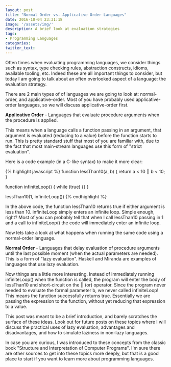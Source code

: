 ```yaml
---
layout: post
title: "Normal Order vs. Applicative Order Languages"
date: 2016-10-04 23:31:18
image: '/assets/img/'
description: A brief look at evaluation strategies
tags:
- Programming Languages
categories:
twitter_text:
---
```


Often times when evaluating programming languages, we consider things such as syntax, type checking rules, abstraction constructs, idioms, available tooling, etc. Indeed these are all important things to consider, but today I am going to talk about an often overlooked aspect of a language: the evaluation strategy.

There are 2 main types of of languages we are going to look at: normal-order, and applicative-order. Most of you have probably used applicative-order languages, so we will discuss applicative-order first.

<b>Applicative Order</b> - Languages that evaluate procedure arguments when the procedure is applied.

This means when a language calls a function passing in an argument, that argument is evaluated (reducing to a value) before the function starts to run. This is pretty standard stuff that most of you are familiar with, due to the fact that most main-stream languages use this form of "strict evaluation".

Here is a code example (in a C-like syntax) to make it more clear:

{% highlight javascript %}
function lessThan10(a, b) {
  return a < 10 || b < 10;
}

function infiniteLoop() {
  while (true) {}
}

lessThan10(1, infiniteLoop())
{% endhighlight %}

In the above code, the function lessThan10 returns true if either argument is less than 10. infiniteLoop simply enters an infinite loop. Simple enough, right? Most of you can probably tell that when I call lessThan10 passing in 1 and a call to infiniteLoop() the code will immediately enter an infinite loop.

Now lets take a look at what happens when running the same code using a normal-order language.

<b>Normal Order</b> - Languages that delay evaluation of procedure arguments until the last possible moment (when the actual parameters are needed). This is a form of "lazy evaluation". Haskell and Miranda are examples of languages that use lazy evaluation.

Now things are a little more interesting. Instead of immediately running infiniteLoop() when the function is called, the program will enter the body of lessThan10 and short-circuit on the \|\| (or) operator. Since the program never needed to evaluate the formal parameter b, we never called infiniteLoop! This means the function successfully returns true. Essentially we are passing the expression to the function, without yet reducing that expression to a value.

This post was meant to be a brief introduction, and barely scratches the surface of these ideas. Look out for future posts on these topics where I will discuss the practical uses of lazy evaluation, advantages and disadvantages, and how to simulate laziness in non-lazy languages.

In case you are curious, I was introduced to these concepts from the classic book "Structure and Interpretation of Computer Programs". I'm sure there are other sources to get into these topics more deeply, but that is a good place to start if you want to learn more about programming languages.
